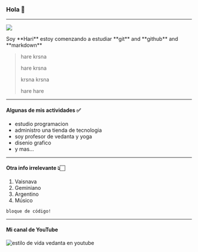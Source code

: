 ### Hola 👋
---

<div align="left">
  <p><a href="[https://www.youtube.com/channel/UCgrIGp5QAnC0J8LfNJxDRDw?sub_confirmation=1](https://www.youtube.com/@estilodevidavedanta/featured)">
    <img src="https://img.shields.io/youtube/views/0G9OdPS_gSU?label=YouTube&logo=YouTube&style=for-the-badge" />
  </a></p>
 </div>
Soy **Hari** estoy comenzando a estudiar **git** and **github** and **markdown**

> hare krsna
> 
> hare krsna
> 
> krsna krsna
> 
> hare hare

---

#### Algunas de mis actividades ✅
- estudio programacion
- administro una tienda de tecnologia
- soy profesor de vedanta y yoga
- disenio grafico
- y mas...

---

#### Otra info irrelevante 👆🏻
1. Vaisnava
2. Geminiano
3. Argentino
4. Músico
   
~~~
bloque de código!
~~~
---
#### Mi canal de YouTube
![estilo de vida vedanta en youtube](https://github.com/user-attachments/assets/b00f76a1-1cb2-4bfe-b99f-5628e11bbe62)



<!--
**harikirtandas/harikirtandas** is a ✨ _special_ ✨ repository because its `README.md` (this file) appears on your GitHub profile.

Here are some ideas to get you started:

- 🔭 I’m currently working on ...
- 🌱 I’m currently learning ...
- 👯 I’m looking to collaborate on ...
- 🤔 I’m looking for help with ...
- 💬 Ask me about ...
- 📫 How to reach me: ...
- 😄 Pronouns: ...
- ⚡ Fun fact: ...
-->

